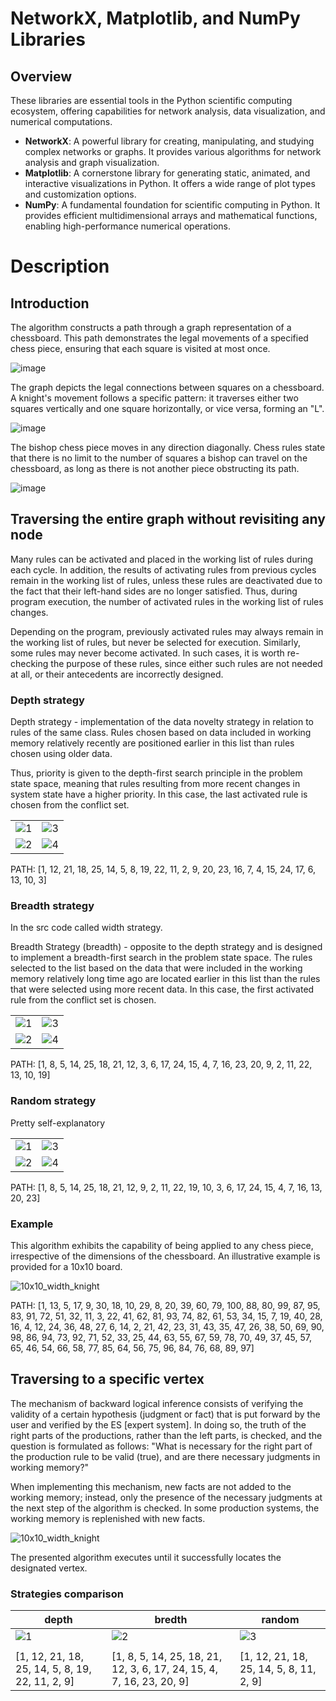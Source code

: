# NetworkX, Matplotlib, and NumPy Libraries

## Overview

These libraries are essential tools in the Python scientific computing ecosystem, offering capabilities for network analysis, data visualization, and numerical computations.

- **NetworkX**: A powerful library for creating, manipulating, and studying complex networks or graphs. It provides various algorithms for network analysis and graph visualization.
- **Matplotlib**: A cornerstone library for generating static, animated, and interactive visualizations in Python. It offers a wide range of plot types and customization options.
- **NumPy**: A fundamental foundation for scientific computing in Python. It provides efficient multidimensional arrays and mathematical functions, enabling high-performance numerical operations.

# Description

## Introduction
The algorithm constructs a path through a graph representation of a chessboard. This path demonstrates the legal movements of a specified chess piece, ensuring that each square is visited at most once.

![image](https://github.com/Bohdan-Somriakov/chess_piece_routing/blob/main/assets/intro/5x5_chess_board.png)

The graph depicts the legal connections between squares on a chessboard. A knight's movement follows a specific pattern: it traverses either two squares vertically and one square horizontally, or vice versa, forming an "L".

![image](https://github.com/Bohdan-Somriakov/chess_piece_routing/blob/main/assets/intro/5x5_knight.png)

The bishop chess piece moves in any direction diagonally. Chess rules state that there is no limit to the number of squares a bishop can travel on the chessboard, as long as there is not another piece obstructing its path.

![image](https://github.com/Bohdan-Somriakov/chess_piece_routing/blob/main/assets/intro/5x5_bishop.png)

## Traversing the entire graph without revisiting any node
Many rules can be activated and placed in the working list of rules during each cycle. In addition, the results of activating rules from previous cycles remain in the working list of rules, unless these rules are deactivated due to the fact that their left-hand sides are no longer satisfied. Thus, during program execution, the number of activated rules in the working list of rules changes.

Depending on the program, previously activated rules may always remain in the working list of rules, but never be selected for execution. Similarly, some rules may never become activated. In such cases, it is worth re-checking the purpose of these rules, since either such rules are not needed at all, or their antecedents are incorrectly designed.

### Depth strategy
Depth strategy - implementation of the data novelty strategy in relation to rules of the same class. Rules chosen based on data included in working memory relatively recently are positioned earlier in this list than rules chosen using older data.

Thus, priority is given to the depth-first search principle in the problem state space, meaning that rules resulting from more recent changes in system state have a higher priority. In this case, the last activated rule is chosen from the conflict set.

|  |  |
|---------|---------|
| ![1](https://github.com/Bohdan-Somriakov/chess_piece_routing/blob/main/assets/entire_graph/depth_knight/1.png) | ![3](https://github.com/Bohdan-Somriakov/chess_piece_routing/blob/main/assets/entire_graph/depth_knight/2.png) |
| ![2](https://github.com/Bohdan-Somriakov/chess_piece_routing/blob/main/assets/entire_graph/depth_knight/3.png) | ![4](https://github.com/Bohdan-Somriakov/chess_piece_routing/blob/main/assets/entire_graph/depth_knight/4.png) |

PATH: [1, 12, 21, 18, 25, 14, 5, 8, 19, 22, 11, 2, 9, 20, 23, 16, 7, 4, 15, 24, 17, 6, 13, 10, 3]

### Breadth strategy
In the src code called width strategy.

Breadth Strategy (breadth) - opposite to the depth strategy and is designed to implement a breadth-first search in the problem state space. The rules selected to the list based on the data that were included in the working memory relatively long time ago are located earlier in this list than the rules that were selected using more recent data. In this case, the first activated rule from the conflict set is chosen.

|  |  |
|---------|---------|
| ![1](https://github.com/Bohdan-Somriakov/chess_piece_routing/blob/main/assets/entire_graph/bredth_knight/1.jpg) | ![3](https://github.com/Bohdan-Somriakov/chess_piece_routing/blob/main/assets/entire_graph/bredth_knight/2.jpg) |
| ![2](https://github.com/Bohdan-Somriakov/chess_piece_routing/blob/main/assets/entire_graph/bredth_knight/3.jpg) | ![4](https://github.com/Bohdan-Somriakov/chess_piece_routing/blob/main/assets/entire_graph/bredth_knight/4.jpg) |

PATH: [1, 8, 5, 14, 25, 18, 21, 12, 3, 6, 17, 24, 15, 4, 7, 16, 23, 20, 9, 2, 11, 22, 13, 10, 19]

### Random strategy
Pretty self-explanatory

|  |  |
|---------|---------|
| ![1](https://github.com/Bohdan-Somriakov/chess_piece_routing/blob/main/assets/entire_graph/random_knight/1.jpg) | ![3](https://github.com/Bohdan-Somriakov/chess_piece_routing/blob/main/assets/entire_graph/random_knight/2.jpg) |
| ![2](https://github.com/Bohdan-Somriakov/chess_piece_routing/blob/main/assets/entire_graph/random_knight/3.jpg) | ![4](https://github.com/Bohdan-Somriakov/chess_piece_routing/blob/main/assets/entire_graph/random_knight/4.jpg) |

PATH: [1, 8, 5, 14, 25, 18, 21, 12, 9, 2, 11, 22, 19, 10, 3, 6, 17, 24, 15, 4, 7, 16, 13, 20, 23]

### Example 
This algorithm exhibits the capability of being applied to any chess piece, irrespective of the dimensions of the chessboard. An illustrative example is provided for a 10x10 board.

![10x10_width_knight](https://github.com/Bohdan-Somriakov/chess_piece_routing/blob/main/assets/entire_graph/more_examples/knight_10x10_width.png)

PATH: [1, 13, 5, 17, 9, 30, 18, 10, 29, 8, 20, 39, 60, 79, 100, 88, 80, 99, 87, 95, 83, 91, 72, 51, 32, 11, 3, 22, 41, 62, 81, 93, 74, 82, 61, 53, 34, 15, 7, 19, 40, 28, 16, 4, 12, 24, 36, 48, 27, 6, 14, 2, 21, 42, 23, 31, 43, 35, 47, 26, 38, 50, 69, 90, 98, 86, 94, 73, 92, 71, 52, 33, 25, 44, 63, 55, 67, 59, 78, 70, 49, 37, 45, 57, 65, 46, 54, 66, 58, 77, 85, 64, 56, 75, 96, 84, 76, 68, 89, 97]

## Traversing to a specific vertex

The mechanism of backward logical inference consists of verifying the validity of a certain hypothesis (judgment or fact) that is put forward by the user and verified by the ES [expert system]. In doing so, the truth of the right parts of the productions, rather than the left parts, is checked, and the question is formulated as follows: "What is necessary for the right part of the production rule to be valid (true), and are there necessary judgments in working memory?"

When implementing this mechanism, new facts are not added to the working memory; instead, only the presence of the necessary judgments at the next step of the algorithm is checked. In some production systems, the working memory is replenished with new facts.

![10x10_width_knight](https://github.com/Bohdan-Somriakov/chess_piece_routing/blob/main/assets/theory/table_with_ifs.png)

The presented algorithm executes until it successfully locates the designated vertex.

### Strategies comparison

| depth | bredth | random |
|---------|---------|---------|
| ![1](https://github.com/Bohdan-Somriakov/chess_piece_routing/blob/main/assets/to_given_node/knight_depth_to_9.png) | ![2](https://github.com/Bohdan-Somriakov/chess_piece_routing/blob/main/assets/to_given_node/knight_width_to_9.png) | ![3](https://github.com/Bohdan-Somriakov/chess_piece_routing/blob/main/assets/to_given_node/knight_random_to_9.png)
||||
|[1, 12, 21, 18, 25, 14, 5, 8, 19, 22, 11, 2, 9]|[1, 8, 5, 14, 25, 18, 21, 12, 3, 6, 17, 24, 15, 4, 7, 16, 23, 20, 9]|[1, 12, 21, 18, 25, 14, 5, 8, 11, 2, 9]|

